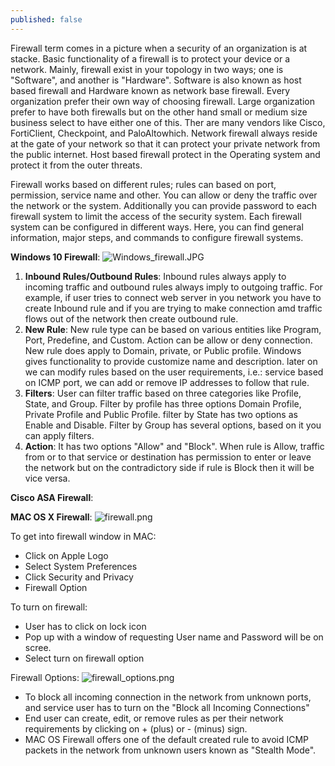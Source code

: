 ```yaml
---
published: false
---
```

Firewall term comes in a picture when a security of an organization is at stacke. Basic functionality of a firewall is to protect your device or a network. Mainly, firewall exist in your topology in two ways; one is "Software", and another is "Hardware". Software is also known as host based firewall and Hardware known as network base firewall. Every organization prefer their own way of choosing firewall. Large organization prefer to have both firewalls but on the other hand small or medium size business select to have either one of this. Ther are many vendors like Cisco, FortiClient, Checkpoint, and PaloAltowhich. Network firewall always reside at the gate of your network so that it can protect your private network from the public internet. Host based firewall protect in the Operating system and protect it from the outer threats.

Firewall works based on different rules; rules can based on port, permission, service name and other. You can allow or deny the traffic over the network or the system. Additionally you can provide password to each firewall system to limit the access of the security system. Each firewall system can be configured in different ways. Here, you can find general information, major steps, and commands to configure firewall systems.

**Windows 10 Firewall**:
![Windows_firewall.JPG]({{site.baseurl}}/_posts/Windows_firewall.JPG)

1. **Inbound Rules/Outbound Rules**: Inbound rules always apply to incoming traffic and outbound rules always imply to outgoing traffic. For example, if user tries to connect web server in you network you have to create Inbound rule and if you are trying to make connection amd traffic flows out of the network then create outbound rule.
2. **New Rule**: New rule type can be based on various entities like Program, Port,  Predefine, and Custom. Action can be allow or deny connection. New rule does apply to Domain, private, or Public profile. Windows gives functionality to provide customize name and description. later on we can modify rules based on the user requirements, i.e.: service based on ICMP port, we can add or remove IP addresses to follow that rule.
3. **Filters**: User can filter traffic based on three categories like Profile, State, and Group. Filter by profile has three options Domain Profile, Private Profile and Public Profile. filter by State has two options as Enable and Disable. Filter by Group has several options, based on it you can apply filters.
4. **Action**: It has two options "Allow" and "Block". When rule is Allow, traffic from or to that service or destination has permission to enter or leave the network but on the contradictory side if rule is Block then it will be vice versa.

**Cisco ASA Firewall**: 

**MAC OS X Firewall**:
![firewall.png]({{site.baseurl}}/_posts/firewall.png)

To get into firewall window in MAC:
- Click on Apple Logo
- Select System Preferences
- Click Security and Privacy
- Firewall Option

To turn on firewall:
- User has to click on lock icon
- Pop up with a window of requesting User name and Password will be on scree.
- Select turn on firewall option

Firewall Options:
![firewall_options.png]({{site.baseurl}}/_posts/firewall_options.png)

- To block all incoming connection in the network from unknown ports, and service user has to turn on the "Block all Incoming Connections"
- End user can create, edit, or remove rules as per their network requirements by clicking on + (plus) or - (minus) sign.
- MAC OS Firewall offers one of the default created rule to avoid ICMP packets in the network from unknown users known as "Stealth Mode".
